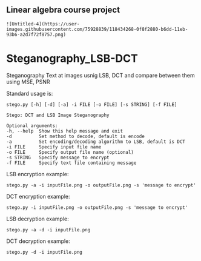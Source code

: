 ## Linear algebra course project
    ![Untitled-4](https://user-images.githubusercontent.com/75928839/118434268-0f8f2880-b6dd-11eb-93b6-a2d7f72f8757.png)
# Steganography_LSB-DCT
Steganography Text at images usnig LSB, DCT and compare between them using MSE, PSNR

Standard usage is:

    stego.py [-h] [-d] [-a] -i FILE [-o FILE] [-s STRING] [-f FILE]

```
Stego: DCT and LSB Image Steganography

Optional arguments:
-h, --help  Show this help message and exit
-d          Set method to decode, default is encode
-a          Set encoding/decoding algorithm to LSB, default is DCT
-i FILE     Specify input file name
-o FILE     Specify output file name (optional)
-s STRING   Specify message to encrypt
-f FILE     Specify text file containing message
```

LSB encryption example:

    stego.py -a -i inputFile.png -o outputFile.png -s 'message to encrypt'

DCT encryption example:

    stego.py -i inputFile.png -o outputFile.png -s 'message to encrypt'

LSB decryption example:

    stego.py -a -d -i inputFile.png 

DCT decryption example:

    stego.py -d -i inputFile.png 
